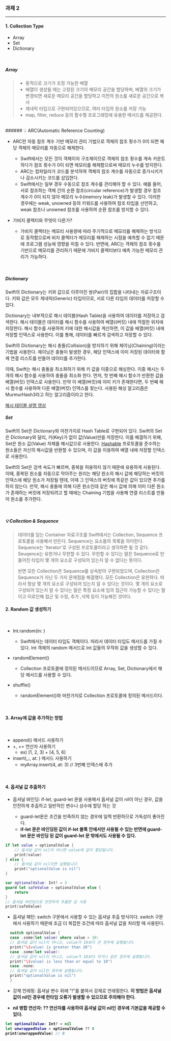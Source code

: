 ### 과제 2

---

#### 1. Collection Type

- Array
- Set
- Dictionary

<br />

##### Array

> - 동적으로 크기가 조정 가능한 배열
> - 배열이 생성될 때는 고정된 크기의 메모리 공간을 할당하며, 배열의 크기가 변경되면 새로운 메모리 공간을 할당하고 이전의 원소를 새로운 공간으로 복사
> - 제네릭 타입으로 구현되어있으므로, 여러 타입의 원소를 저장 가능
> - map, filter, reduce 등의 함수형 프로그래밍에 유용한 메서드를 제공한다.

<br />
###### 💡 ARC(Automatic Reference Counting)

- ARC란 자동 참조 계수 기반 메모리 관리 기법으로 객체의 참조 횟수가 0이 되면 해당 객체의 메모리를 자동으로 해제한다.
  <br />

  - Swift에서는 모든 것이 객체이자 구조체이므로 객체의 참조 횟수를 계속 카운트하다가 참조 횟수가 0이 되면 메모리를 해제함으로써 메모리 누수를 방지한다.
  - ARC는 컴파일러가 코드를 분석하여 객체의 참조 계수를 자동으로 증가시키거나 감소시키는 코드를 삽입한다.
  - Swift에서는 일부 경우 수동으로 참조 계수를 관리해야 할 수 있다. 예를 들어, 서로 참조하는 객체 간의 순환 참조(circular reference)가 발생할 경우 참조 계수가 0이 되지 않아 메모리 누수(memory leak)가 발생할 수 있다. 이러한 경우에는 weak, unowned 등의 키워드를 사용하여 참조 타입을 선언하고, weak 참조나 unowned 참조를 사용하여 순환 참조를 방지할 수 있다.
    <br />

- 가비지 콜렉터와 무엇이 다른가?

  - 가비지 콜렉터는 메모리 사용량에 따라 주기적으로 메모리를 해제하는 방식으로 동작함으로써 비지 콜렉터가 메모리를 해제하는 시점을 예측할 수 없기 때문에 프로그램 성능에 영향을 미칠 수 있다. 반면에, ARC는 객체의 참조 횟수를 기반으로 메모리를 관리하기 때문에 가비지 콜렉터보다 예측 가능한 메모리 관리가 가능하다.
    <br />

<br />

##### Dictionary

Swift의 Dictionary는 키와 값으로 이루어진 쌍(Pair)의 집합을 나타내는 자료구조이다. 키와 값은 모두 제네릭(Generic) 타입이므로, 서로 다른 타입의 데이터를 저장할 수 있다.

Dictionary는 내부적으로 해시 테이블(Hash Table)을 사용하여 데이터를 저장하고 검색한다. 해시 테이블은 데이터를 해시 함수를 사용하여 배열((버킷) 내에 적절한 위치에 저장한다. 해시 함수를 사용하여 키에 대한 해시값을 계산하면, 이 값을 배열(버킷) 내에 저장할 인덱스로 사용한다. 이를 통해, 데이터를 빠르게 검색하고 저장할 수 있다.

Swift의 Dictionary는 해시 충돌(Collision)을 방지하기 위해 체이닝(Chaining)이라는 기법을 사용한다. 체이닝은 충돌이 발생한 경우, 해당 인덱스에 이미 저장된 데이터와 함께 연결 리스트를 만들어 데이터를 추가한다.

이때, Swift는 해시 충돌을 최소화하기 위해 키 값을 이중으로 해싱한다. 이중 해시는 두 개의 해시 함수를 사용하여 충돌을 최소화 한다. 먼저, 첫 번째 해시 함수가 반환한 값을 배열(버킷) 인덱스로 사용한다. 만약 이 배열(버킷)에 이미 키가 존재한다면, 두 번째 해시 함수를 사용하여 다른 배열(버킷) 인덱스를 찾는다. 사용된 해싱 알고리즘은 MurmurHash3라고 하는 알고리즘이라고 한다.

[해시 테이블 설명 영상](https://www.youtube.com/watch?v=HraOg7W3VAM)
<br />

##### Set

Swift의 Set은 Dictionary와 마찬가지로 Hash Table로 구현되어 있다. Swift의 Set은 Dictionary와 달리, 키(Key)가 없이 값(Value)만을 저장한다. 이를 해결하기 위해, Set은 원소 값(Value) 자체를 해시값으로 사용한다. [Hashable](https://developer.apple.com/documentation/swift/hashable) 프로토콜을 준수하는 원소들은 자신의 해시값을 반환할 수 있으며, 이 값을 이용하여 배열 내에 저장할 인덱스로 사용한다.

Swift의 Set은 검색 속도가 빠르며, 중복을 허용하지 않기 때문에 유용하게 사용된다. 이때, 중복된 원소를 자동으로 막아주는 원리는 해당 원소의 해시 값에 해당하는 버킷의 인덱스에 해당 원소가 저장될 텐데, 이때 그 인덱스의 버킷에 똑같은 값이 있으면 추가를 하지 않는다. 만약, 해시 충돌에 의해 다른 원소인데 같은 해시 값에 의해 이미 다른 원소가 존재하는 버킷에 저장되려고 할 때에는 Chaining 기법을 사용해 연결 리스트를 만들어 원소를 추가한다.

<br />

##### 💡 Collection & Sequence

> 데이터를 담는 Container 자료구조를 Swift에서는 Collection, Sequence 프로토콜을 사용해서 만든다.
> Sequence는 요소들의 목록을 의미한다. Sequence는 'Iterator'로 구성된 프로토콜이라고 생각하면 될 것 같다.
> Seuqence는 유한거나 무한할 수 있다. 무한할 수 있다는 말은 Sequence로 만들어진 타입이 몇 개의 요소로 구성되어 있는지 알 수 없다는 뜻이다.
>
> 반면 모든 Collection은 Sequence를 상속받아 구현되었으며, Collection은 Sequence가 지닌 두 가지 문제점을 해결했다.
> 모든 Collection은 유한하다. 따라서 항상 몇 개의 요소로 구성되어 있는지 알 수 있다는 것이다.
> 몇 개의 요소로 구성되어 있는지 알 수 있다는 말은 특정 요소에 임의 접근이 가능할 수 있다는 말이고 이로인해 접근 및 수정, 추가 ,삭제 등이 가능해진 것이다.

#### 2. Random 값 생성하기

<br />

- Int.random(in: )
  - Swift에서는 데이터 타입도 객체이다. 따라서 데이터 타입도 메서드를 가질 수 있다. Int 객체의 random 메서드로 Int 값들의 무작위 값을 생성할 수 있다.
    <br />
- randomElement()

  - Collection 프로토콜에 정의된 메서드이므로 Array, Set, Dictionary에서 해당 메서드를 사용할 수 있다.
    <br />

- shuffle()
  - randomElement()와 마찬가지로 Collection 프로토콜에 정의된 메서드이다.

<br />

#### 3. Array에 값을 추가하는 방법

<br />

- append() 메서드 사용하기
- +, += 연산자 사용하기
  - ex) [1, 2, 3] + [4, 5, 6]
- insert(\_:, at: ) 메서드 사용하기
  - myArray.insert(4, at: 3) // 3번째 인덱스에 추가

<br />

#### 4. 옵셔널 값 추출하기

- 옵셔널 바인딩: if-let, guard-let 문을 사용해서 옵셔널 값이 nil이 아닌 경우, 값을 안전하게 추출하고 일반적인 변수나 상수에 할당 하는 것

  - guard-let문은 조건을 만족하지 않는 경우에 일찍 반환하므로 가독성이 좋아진다.
  - <b>if-let 문은 바인딩된 값이 if-let 블록 안에서만 사용될 수 있는 반면에 guard-let 문은 바인딩 된 값이 guard-let 문 밖에서도 사용될 수 있다.</b>

```swift
if let value = optionalValue {
    // 옵셔널 값이 nil이 아니면 value에 값이 할당됩니다.
    print(value)
} else {
    // 옵셔널 값이 nil이면 실행됩니다.
    print("optionalValue is nil")
}
```

```swift
var optionalValue: Int? = 3
guard let safeValue = optionalValue else {
    return
}
// 옵셔널 바인딩으로 안전하게 추출한 값 사용
print(safeValue)
```

- 옵셔널 패턴: switch 구문에서 사용할 수 있는 옵셔널 추출 방식이다. switch 구문에서 사용하기 때문에 조금 더 복잡한 조건에 따라 옵셔널 값을 처리할 때 사용된다.

```swift
  switch optionalValue {
  case .some(let value) where value > 10:
  // 옵셔널 값이 nil이 아니고, value가 10보다 큰 경우에 실행됩니다.
  print("\(value) is greater than 10")
  case .some(let value):
  // 옵셔널 값이 nil이 아니고, value가 10보다 작거나 같은 경우에 실행됩니다.
  print("\(value) is less than or equal to 10")
  case .none:
  // 옵셔널 값이 nil인 경우에 실행됩니다.
  print("optionalValue is nil")
  }
```

- 강제 언래핑: 옵셔널 변수 뒤에 "!"를 붙여서 강제로 언래핑한다. <b> 이 방법은 옵셔널 값이 nil인 경우에 런타임 오류가 발생할 수 있으므로 주의해야 한다.<b>

- nil 병합 연산자: ?? 연산자를 사용하여 옵셔널 값이 nil인 경우에 기본값을 제공할 수 있다.

```swift
let optionalValue: Int? = nil
let unwrappedValue = optionalValue ?? 0
print(unwrappedValue) // 0
```
